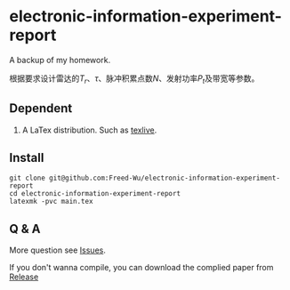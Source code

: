 electronic-information-experiment-report
========================================

A backup of my homework.

根据要求设计雷达的$T_r$、$\tau$、脉冲积累点数$N$、发射功率$P_t$及带宽等参数。

Dependent
---------

1.  A LaTex distribution. Such as [texlive].

Install
-------

``` {.zsh}
git clone git@github.com:Freed-Wu/electronic-information-experiment-report
cd electronic-information-experiment-report
latexmk -pvc main.tex
```

Q & A
-----

More question see [Issues].

If you don't wanna compile, you can download the complied paper from
[Release]

  [texlive]: https://github.com/TeX-Live/texlive-source
  [Issues]: https://github.com/Freed-Wu/electronic-information-experiment-report/issues
  [Release]: https://github.com/Freed-Wu/electronic-information-experiment-report/releases/

